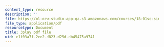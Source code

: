 ```yaml
---
content_type: resource
description: ''
file: https://ol-ocw-studio-app-qa.s3.amazonaws.com/courses/18-01sc-single-variable-calculus-fall-2010/e1f03a7f2ee2d823d25ddb45475a9741_19x213y_uk4.pdf
file_type: application/pdf
resourcetype: Document
title: 3play pdf file
uid: e1f03a7f-2ee2-d823-d25d-db45475a9741
---
```


